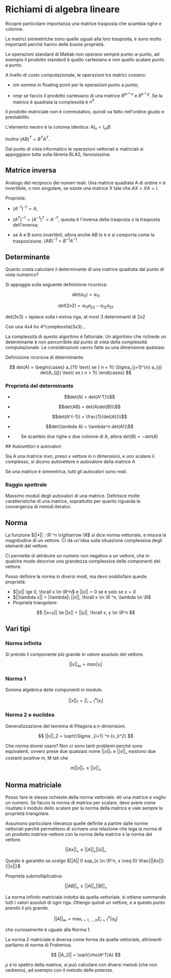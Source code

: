 # Richiami di algebra lineare

Ricopre particolare importanza una matrice trasposta che scambia righe e colonne.

Le matrici simmetriche sono quelle uguali alla loro trasposta, e sono molto importanti perché hanno
delle buone proprietà.

Le operazioni standard di Matlab non operano sempre punto-a-punto, ad esempio il prodotto standard
è quello cartesiano e non quello scalare punto a punto.

A livello di costo computazionale, le operazioni tra matrici costano:

- $nm$ somme in floating point per le operazioni punto a punto;

- $nmp$ se faccio il prodotto cartesiano di una matrice $R^{m*n}$ e $R^{n*p}$. Se la matrice è quadrata
la complessità è $n^3$.

Il prodotto matriciale non è commutativo, quindi va fatto nell'ordine giusto e prestabilito.

L'elemento neutro è la colonna identica: $A I_n = I_m B$.

Inoltre $(AB)^T = B^T A^T$.

Dal punto di vista informatico le operazioni vettoriali e matriciali si appoggiano tutte sulla libreria BLAS,
famosissima.

## Matrice inversa

Analogo del reciproco dei numeri reali. Una matrice quadrata A di ordine n è invertibile, o non singolare, se esiste
una matrice X tale che $AX = XA = I$.

Proprietà:

- $(A^{-1})^{-1} = A$;

- $(A^{T})^{-1} = (A^{-1})^T = A^{-T}$, questa è l'inversa della trasposta o la trasposta dell'inversa;

- se A e B sono invertibili, allora anche AB lo è e si comporta come la trasposizione. $(AB)^{-1} = B^{-1} A^{-1}$.

## Determinante

Quanto costa calcolare il determinante di una matrice quadrata dal punto di vista numerico?

Si appoggia sulla seguente definizione ricorsiva:

$$
det(a_11) = a_{11}
$$

$$
det(2x2) = a_{11}a_{22} - a_{12}a_{21}
$$

det(3x3) = laplace sulla i-esima riga, at most 3 determinanti di 2x2

Con una 4x4 ho 4*complessità(3x3)...

La complessità di questo algoritmo è fattoriale. Un algoritmo che richiede un determinante
è non percorribile dal punto di vista della complessità computazionale.
Le considerazioni vanno fatte su una dimensione qualsiasi.

Definizione ricorsiva di determinante:

$$
det(A) =
\begin{cases}
a_{11} \text{ se } n = 1\\
\Sigma_{j=1}^{n} a_{ij} det(A_{ij}) \text{ se } n > 1\\
\end{cases}
$$

### Proprietà del determinante

- $$det(A) = det(A^T)\\$$

- $$det(AB) = det(A)det(B)\\$$

- $$det(A^{-1}) = \frac{1}{det(A)}\\$$

- $$det(\lambda A) = \lambda^n det(A)\\$$

- $$\text{Se scambio due righe o due colonne di A, allora } det(B) = -det(A)$$

## Autovettori e autovalori

Sia A una matrice mxn, preso x vettore in n dimensioni, e uno scalare $\lambda$ complesso, si dicono autovettore
e autovalore della matrice A

Se una matrice è simmetrica, tutti gli autovalori sono reali.

### Raggio spettrale

Massimo moduli degli autovalori di una matrice. Definisce molte caratteristiche di una matrice, soprattutto
per quanto riguarda la convergenza di metodi iterativi.

## Norma

La funzione $||•|| : \R ^n \rightarrow \R$ si dice norma vettoriale, e misura la magnitudine di un vettore.
Ci dà un'idea sulla situazione complessiva degli elementi del vettore.

Ci permette di attribuire un numero non negativo a un vettore, che in qualche modo descrive una grandezza complessiva delle componenti del vettore.

Posso definire la norma in diversi modi, ma devo soddisfare queste proprietà:

- $||x|| \ge 0, \forall x \in \R^n$ e $||x|| = 0$ se e solo se $x=0$
- $||\lambda x|| = |\lambda|\ ||x||, \forall x \in \R ^n, \lambda \in \R$
- Proprietà triangolare:

$$
||x+y|| \le ||x|| + ||y||, \forall x, y \in \R^n
$$

## Vari tipi

### Norma infinita

Si prende il componente più grande in valore assoluto del vettore.

$$
||x||_{\infty} = max{|x_i|}
$$

### Norma 1

Somma algebrica delle componenti in modulo.

$$
||x||_1 = \Sigma _{i=1} ^n |x_i|
$$

### Norma 2 o euclidea

Generalizzazione del teorema di Pitagora a n-dimensioni.

$$
||x||_2 = \sqrt{\Sigma _{i=1} ^n (x_i)^2}
$$

Che norma dovrei usare? Non ci sono tanti problemi perché sono equivalenti, ovvero prese due qualsiasi
nome $||x||_*$ e $||x||_•$ esistono due costanti positive m, M tali che

$$
m||x||_* \le ||x||_• 
$$

## Norma matriciale

Posso fare le stesse richieste della norma vettoriale: dò una matrice e voglio un numero.
Se faccio la norma di matrice per scalare, devo avere come risultato il modulo dello scalare
per la norma della matrice e vale sempre la proprietà triangolare.

Assumono particolare rilevanza quelle definite a partire dalle norme vettoriali perché permettono
di scrivere una relazione che lega la norma di un prodotto matrice-vettore con la norma della matrice
e la norma del vettore.

$$||Ax||_• \le ||A||_• ||x||_•$$

Questo è garantito se scelgo $||A|| 0 sup_{x \in \R^n, x \neq 0} \frac{||Ax||}{||x||}$

Proprietà submoltiplicativa:

$$||AB||_• \le ||A||_• ||B||_•$$

La norma infinito matriciale indotta da quella vettoriale, si ottiene sommando tutti i valori assoluti di ogni riga.
Ottengo quindi un vettore, e a questo punto prendo il più grande.

$$
||A||_\infty = \max_{i=1,...,n} \Sigma_{j=1}^n |a_{ij}|
$$

che curiosamente è uguale alla Norma 1.

La norma 2 matriciale è diversa come forma da quella vettoriale, altrimenti parliamo di norma di Frobenius.

$$
||A_2|| = \sqrt{\rho(A^T)A}
$$

$\rho$ è lo spettro della matrice, si può calcolare con diversi metodi (che non vedremo), ad esempio
con il metodo delle potenze.
